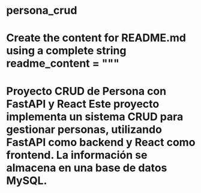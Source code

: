# persona_crud
# Create the content for README.md using a complete string readme_content = """
# Proyecto CRUD de Persona con FastAPI y React  Este proyecto implementa un sistema CRUD para gestionar personas, utilizando **FastAPI** como backend y **React** como frontend. La información se almacena en una base de datos **MySQL**.  ##
